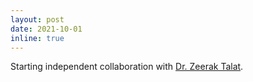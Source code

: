 ```yaml
---
layout: post
date: 2021-10-01
inline: true
---
```


Starting independent collaboration with [Dr. Zeerak Talat](https://scholar.google.com/citations?hl=en&user=3M3WdvkAAAAJ&view_op=list_works&sortby=pubdate).
